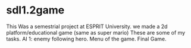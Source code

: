 # sdl1.2game
This Was a semestrial project at ESPRIT University.
we made a 2d platform/educational game (same as super mario)
These are some of my tasks.
AI 1: enemy following hero.
Menu of the game.
Final Game.
